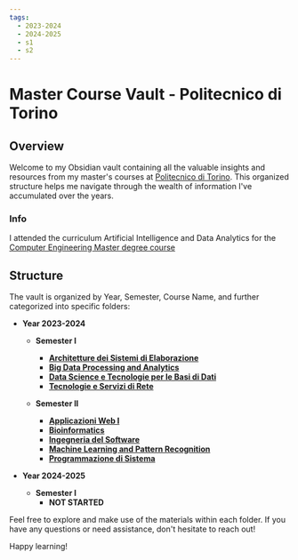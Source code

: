 ```yaml
---
tags:
  - 2023-2024
  - 2024-2025
  - s1
  - s2
---
```

# Master Course Vault - Politecnico di Torino


## Overview
Welcome to my Obsidian vault containing all the valuable insights and resources from my master's courses at [Politecnico di Torino](https://www.polito.it/). This organized structure helps me navigate through the wealth of information I've accumulated over the years.

### Info
I attended the curriculum Artificial Intelligence and Data Analytics for the [Computer Engineering Master degree course](https://didattica.polito.it/pls/portal30/sviluppo.offerta_formativa_2019.vis#?p_a_acc=2021&p_sdu=37&p_cds=18)

## Structure
The vault is organized by Year, Semester, Course Name, and further categorized into specific folders:

- **Year 2023-2024**
  - **Semester I**
    - **[Architetture dei Sistemi di Elaborazione](2023-2024/Semester%20I/Architetture%20dei%20Sistemi%20di%20Elaborazione/Architetture%20dei%20Sistemi%20di%20Elaborazione.md)**
    - **[Big Data Processing and Analytics](2023-2024/Semester%20I/Big%20Data%20Processing%20and%20Analytics/Big%20Data%20Processing%20and%20Analytics.md)**
    - **[Data Science e Tecnologie per le Basi di Dati](2023-2024/Semester%20I/Data%20Science%20e%20Tecnologie%20per%20le%20Basi%20di%20Dati/Data%20Science%20e%20Tecnologie%20per%20le%20Basi%20di%20Dati.md)**
    - **[Tecnologie e Servizi di Rete](2023-2024/Semester%20I/Tecnologie%20e%20Servizi%20di%20Rete/Tecnologie%20e%20Servizi%20di%20Rete.md)**
      
  - **Semester II**
    - **[Applicazioni Web I](2023-2024/Semester%20II/Applicazioni%20Web%20I/Applicazioni%20Web%20I.md)**
    - **[Bioinformatics](2023-2024/Semester%20II/Bioinformatics/Bioinformatics.md)**
    - **[Ingegneria del Software](2023-2024/Semester%20II/Ingegneria%20del%20Software/Ingegneria%20del%20Software.md)**
    - **[Machine Learning and Pattern Recognition](2023-2024/Semester%20II/Machine%20Learning%20and%20Pattern%20Recognition/Machine%20Learning%20and%20Pattern%20Recognition.md)**
    - **[Programmazione di Sistema](2023-2024/Semester%20II/Programmazione%20di%20Sistema/Programmazione%20di%20Sistema.md)**

- **Year 2024-2025**
  - **Semester I**
    - **NOT STARTED**

Feel free to explore and make use of the materials within each folder. If you have any questions or need assistance, don't hesitate to reach out!

Happy learning!
